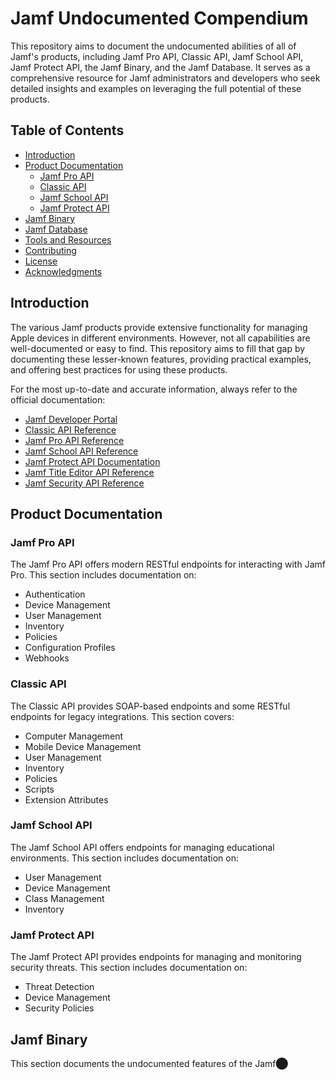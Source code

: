 # Jamf Undocumented Compendium

This repository aims to document the undocumented abilities of all of Jamf's products, including Jamf Pro API, Classic API, Jamf School API, Jamf Protect API, the Jamf Binary, and the Jamf Database. It serves as a comprehensive resource for Jamf administrators and developers who seek detailed insights and examples on leveraging the full potential of these products.

## Table of Contents

- [Introduction](#introduction)
- [Product Documentation](#product-documentation)
  - [Jamf Pro API](#jamf-pro-api)
  - [Classic API](#classic-api)
  - [Jamf School API](#jamf-school-api)
  - [Jamf Protect API](#jamf-protect-api)
- [Jamf Binary](#jamf-binary)
- [Jamf Database](#jamf-database)
- [Tools and Resources](#tools-and-resources)
- [Contributing](#contributing)
- [License](#license)
- [Acknowledgments](#acknowledgments)

## Introduction

The various Jamf products provide extensive functionality for managing Apple devices in different environments. However, not all capabilities are well-documented or easy to find. This repository aims to fill that gap by documenting these lesser-known features, providing practical examples, and offering best practices for using these products.

For the most up-to-date and accurate information, always refer to the official documentation:

- [Jamf Developer Portal](https://developer.jamf.com/jamf-pro)
- [Classic API Reference](https://developer.jamf.com/jamf-pro/reference/classic-api)
- [Jamf Pro API Reference](https://developer.jamf.com/jamf-pro/reference/jamf-pro-api)
- [Jamf School API Reference](https://school.jamfcloud.com/api/docs/)
- [Jamf Protect API Documentation](https://learn.jamf.com/en-US/bundle/jamf-protect-documentation/page/Jamf_Protect_API.html)
- [Jamf Title Editor API Reference](https://developer.jamf.com/title-editor/reference/gettokenclaims-1)
- [Jamf Security API Reference](https://developer.jamf.com/jamf-security/reference/login)

## Product Documentation

### Jamf Pro API

The Jamf Pro API offers modern RESTful endpoints for interacting with Jamf Pro. This section includes documentation on:

- Authentication
- Device Management
- User Management
- Inventory
- Policies
- Configuration Profiles
- Webhooks

### Classic API

The Classic API provides SOAP-based endpoints and some RESTful endpoints for legacy integrations. This section covers:

- Computer Management
- Mobile Device Management
- User Management
- Inventory
- Policies
- Scripts
- Extension Attributes

### Jamf School API

The Jamf School API offers endpoints for managing educational environments. This section includes documentation on:

- User Management
- Device Management
- Class Management
- Inventory

### Jamf Protect API

The Jamf Protect API provides endpoints for managing and monitoring security threats. This section includes documentation on:

- Threat Detection
- Device Management
- Security Policies

## Jamf Binary

This section documents the undocumented features of the Jamf​⬤
